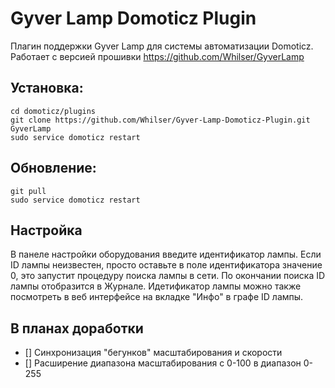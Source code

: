 # Gyver Lamp Domoticz Plugin
Плагин поддержки Gyver Lamp для системы автоматизации Domoticz. 
Работает с версией прошивки https://github.com/Whilser/GyverLamp

## Установка:
```
cd domoticz/plugins
git clone https://github.com/Whilser/Gyver-Lamp-Domoticz-Plugin.git GyverLamp
sudo service domoticz restart
```
## Обновление:
```cd domoticz/plugins/GyverLamp
git pull
sudo service domoticz restart
```
## Настройка
В панеле настройки оборудования введите идентификатор лампы. Если ID лампы неизвестен, просто оставьте в поле идентификатора значение 0, это запустит процедуру поиска лампы в сети. По окончании поиска ID лампы отобразится в Журнале.  Идетификатор лампы можно также посмотреть в веб интерфейсе на вкладке "Инфо" в графе ID лампы. 

## В планах доработки

- [] Синхронизация "бегунков" масштабирования и скорости
- [] Расширение диапазона масштабирования с 0-100 в диапазон 0-255
